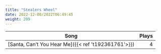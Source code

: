 ```yaml
---
title: "Stealers Wheel"
date: 2022-12-08/2022T06:49:45
weight: 209
---
```




 Song | Plays 
----- | -----:
[Santa, Can’t You Hear Me]({{< ref 't192361761'>}}) | 4
